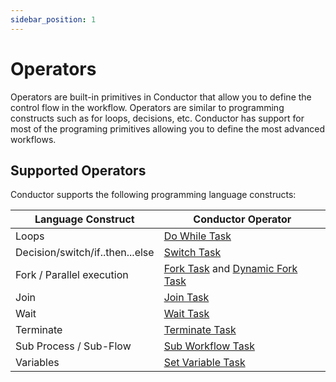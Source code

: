 ```yaml
---
sidebar_position: 1
---
```


# Operators

Operators are built-in primitives in Conductor that allow you to define the control flow in the workflow.
Operators are similar to programming constructs such as for loops, decisions, etc.
Conductor has support for most of the programing primitives allowing you to define the most advanced workflows.

## Supported Operators
Conductor supports the following programming language constructs: 

|Language Construct|Conductor Operator|
|---|---|
|Loops|[Do While Task](../../reference-docs/do-while-task) |
|Decision/switch/if..then...else|[Switch Task](../../reference-docs/switch-task)|
|Fork / Parallel execution|[Fork Task](../../reference-docs/fork-task) and [Dynamic Fork Task](../../reference-docs/dynamic-fork-task)|
|Join|[Join Task](../../reference-docs/join-task)|
|Wait|[Wait Task](../../reference-docs/wait-task)|
|Terminate|[Terminate Task](../../reference-docs/terminate-task)|
|Sub Process / Sub-Flow|[Sub Workflow Task](../../reference-docs/sub-workflow-task)|
|Variables|[Set Variable Task](../../reference-docs/set-variable-task)|